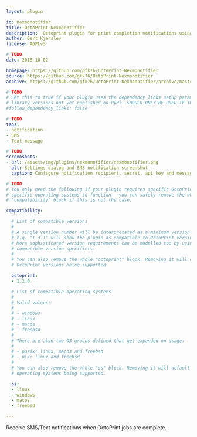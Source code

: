 ```yaml
---
layout: plugin

id: nexmonotifier
title: OctoPrint-Nexmonotifier
description:  Octoprint plugin for print completion notifications using Nexmo SMS gateway
author: Gert Kjerslev
license: AGPLv3

# TODO
date: 2018-10-02

homepage: https://github.com/gfk76/OctoPrint-Nexmonotifier
source: https://github.com/gfk76/OctoPrint-Nexmonotifier
archive: https://github.com/gfk76/OctoPrint-Nexmonotifier/archive/master.zip

# TODO
# Set this to true if your plugin uses the dependency_links setup parameter to include
# library versions not yet published on PyPi. SHOULD ONLY BE USED IF THERE IS NO OTHER OPTION!
#follow_dependency_links: false

# TODO
tags:
- notification
- SMS
- Text message

# TODO
screenshots:
- url: /assets/img/plugins/nexmonotifier/nexmonotifier.png
  alt: Settings dialog and SMS notification screenshot
  caption: Configure notification recipient, secret, api key and message.

# TODO
# You only need the following if your plugin requires specific OctoPrint versions or
# specific operating systems to function - you can safely remove the whole
# "compatibility" block if this is not the case.

compatibility:

  # List of compatible versions
  #
  # A single version number will be interpretated as a minimum version requirement,
  # e.g. "1.3.1" will show the plugin as compatible to OctoPrint versions 1.3.1 and up.
  # More sophisticated version requirements can be modelled too by using PEP440
  # compatible version specifiers.
  #
  # You can also remove the whole "octoprint" block. Removing it will default to all
  # OctoPrint versions being supported.

  octoprint:
  - 1.2.0

  # List of compatible operating systems
  #
  # Valid values:
  #
  # - windows
  # - linux
  # - macos
  # - freebsd
  #
  # There are also two OS groups defined that get expanded on usage:
  #
  # - posix: linux, macos and freebsd
  # - nix: linux and freebsd
  #
  # You can also remove the whole "os" block. Removing it will default to all
  # operating systems being supported.

  os:
  - linux
  - windows
  - macos
  - freebsd

---
```


Receive SMS/Text notifications when OctoPrint jobs are complete.
